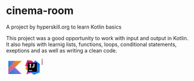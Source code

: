 # cinema-room
A project by hyperskill.org to learn Kotlin basics

This project was a good opportunity to work with input and output in Kotlin. It also hepls with learnig lists, functions, loops, conditional statements, exeptions and as well as writing a clean code.

<img align="left" alt="Kotlin" width="" src="https://github.com/puhacinboris/puhacinboris/blob/main/kotlin.png" /> | 
<img align="left" alt="InteliJ" width="" src="https://github.com/puhacinboris/puhacinboris/blob/main/intellij-idea.png" />
